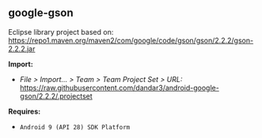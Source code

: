## google-gson

Eclipse library project based on:<br/>
https://repo1.maven.org/maven2/com/google/code/gson/gson/2.2.2/gson-2.2.2.jar

**Import:**
- _File > Import... > Team > Team Project Set > URL:_<br/>
  https://raw.githubusercontent.com/dandar3/android-google-gson/2.2.2/.projectset

**Requires:**
- `Android 9 (API 28) SDK Platform`